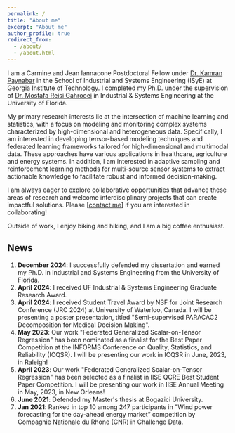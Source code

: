 ```yaml
---
permalink: /
title: "About me"
excerpt: "About me"
author_profile: true
redirect_from: 
  - /about/
  - /about.html
---
```


I am a Carmine and Jean Iannacone Postdoctoral Fellow under [Dr. Kamran Paynabar](https://scholar.google.com/citations?user=CwMCid0AAAAJ&hl=en&oi=ao) in the School of Industrial and Systems Engineering (ISyE) at Georgia Institute of Technology. I completed my Ph.D. under the supervision of [Dr. Mostafa Reisi Gahrooei](https://scholar.google.com/citations?user=GRoULwcAAAAJ&hl=en) in Industrial & Systems Engineering at the University of Florida. 

My primary research interests lie at the intersection of machine learning and statistics, with a focus on modeling and monitoring complex systems characterized by high-dimensional and heterogeneous data. Specifically, I am interested in developing tensor-based modeling techniques and federated learning frameworks tailored for high-dimensional and multimodal data. These approaches have various applications in healthcare, agriculture and energy systems. In addition, I am interested in adaptive sampling and reinforcement learning methods for multi-source sensor systems to extract actionable knowledge to facilitate robust and informed decision-making.

I am always eager to explore collaborative opportunities that advance these areas of research and welcome interdisciplinary projects that can create impactful solutions. Please [[contact me](mailto:ekonyar3@gatech.edu)] if you are interested in collaborating!

Outside of work, I enjoy biking and hiking, and I am a big coffee enthusiast. 

News
------
1. **December 2024**: I successfully defended my dissertation and earned my Ph.D. in Industrial and Systems Engineering from the University of Florida.
2. **April 2024**: I received UF Industrial & Systems Engineering Graduate Research Award.
3. **April 2024**: I received Student Travel Award by NSF for Joint Research Conference (JRC 2024) at University of Waterloo, Canada. I will be presenting a poster presentation, titled "Semi-supervised PARACAC2 Decomposition for Medical Decision Making".
4. **May 2023**: Our work "Federated Generalized Scalar-on-Tensor Regression" has been nominated as a finalist for the Best Paper Competition at the INFORMS Conference on Quality, Statistics, and Reliability (ICQSR). I will be presenting our work in ICQSR in June, 2023, in Raleigh!
5. **April 2023**: Our work "Federated Generalized Scalar-on-Tensor Regression" has been selected as a finalist in IISE QCRE Best Student Paper Competition. I will be presenting our work in IISE Annual Meeting in May, 2023, in New Orleans!
6. **June 2021**: Defended my Master's thesis at Bogazici University.
7. **Jan 2021**: Ranked in top 10 among 247 participants in "Wind power forecasting for the day-ahead energy market” competition by Compagnie Nationale du Rhone (CNR) in Challenge Data. 
